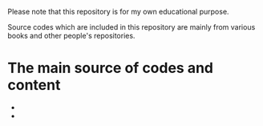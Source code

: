 Please note that this repository is for my own educational purpose. 

Source codes which are included in this repository are mainly from various books and other people's repositories.


# The main source of codes and content 
- 
- 


